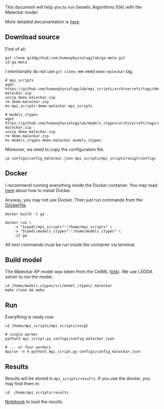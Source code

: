 This document will help you to run Genetic Algorithms (GA) with the Maleckar model.

More detailed documentation is [here](./docs/index.md).

## Download source

First of all.
```shell
git clone git@github.com:humanphysiologylab/ga-meta.git
cd ga-meta
```

I intentionally do not use `git clone`, we need `demo-maleckar` tag.

```shell
# mpi_scripts
wget https://github.com/humanphysiologylab/mpi_scripts/archive/refs/tags/demo-maleckar.zip
unzip demo-maleckar.zip
rm demo-maleckar.zip
mv mpi_scripts-demo-maleckar mpi_scripts

# models_ctypes
wget https://github.com/humanphysiologylab/models_ctypes/archive/refs/tags/demo-maleckar.zip
unzip demo-maleckar.zip
rm demo-maleckar.zip
mv models_ctypes-demo-maleckar models_ctypes

```

<!-- Репозиторий самих ГА (`pypoptim`) не качаем, это будет дальше. -->

Moreover, we need to copy the configuration file.
```shell
cp configs/config_maleckar.json mpi_scripts/mpi_scripts/voigt/configs    
```

## Docker

I recommend running everything inside the Docker container. You may read [here](https://docs.docker.com/get-docker/) about how to install Docker.

Anyway, you may not use Docker. Then just run commands from the [Dockerfile](./Dockerfile).

```shell
docker build -t ga .

docker run \
    -v "$(pwd)/mpi_scripts":"/home/mpi_scripts" \
    -v "$(pwd)/models_ctypes":"/home/models_ctypes" \
    -it ga
```

All next commands must be run inside the container via terminal.

## Build model
The Maleckar AP model was taken from the CellML ([link](https://models.physiomeproject.org/exposure/bbd802c6a6d6e69b746244f83b4fb89b/maleckar_greenstein_trayanova_giles_2009.cellml/view)). We use LSODA solver to run the model.

```shell
cd /home/models_ctypes/src/model_ctypes/_maleckar
make clean && make
```

## Run

Everything is ready now.

```shell
cd /home/mpi_scripts/mpi_scripts/voigt

# single worker
python3 mpi_script.py configs/config_maleckar.json

# ... or four workers
mpirun -n 4 python3 mpi_script.py configs/config_maleckar.json
```

## Results

Results will be stored in `mpi_scripts/results`. If you use the docker, you may find them in:

```shell
cd  /home/mpi_scripts/results
```

[Notebook](./notebooks/001-Results.ipynb) to load the results.
